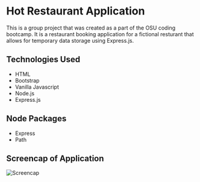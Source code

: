 # Hot Restaurant Application

This is a group project that was created as a part of the OSU coding bootcamp. It is a restaurant booking application for a fictional resturant that allows for temporary data storage using Express.js.

## Technologies Used
* HTML
* Bootstrap
* Vanilla Javascript
* Node.js
* Express.js

## Node Packages
* Express
* Path

## Screencap of Application
![Screencap](https://raw.githubusercontent.com/Maniac-i/Hot-Restaurant/main/Images/HotRestaurant.png)
